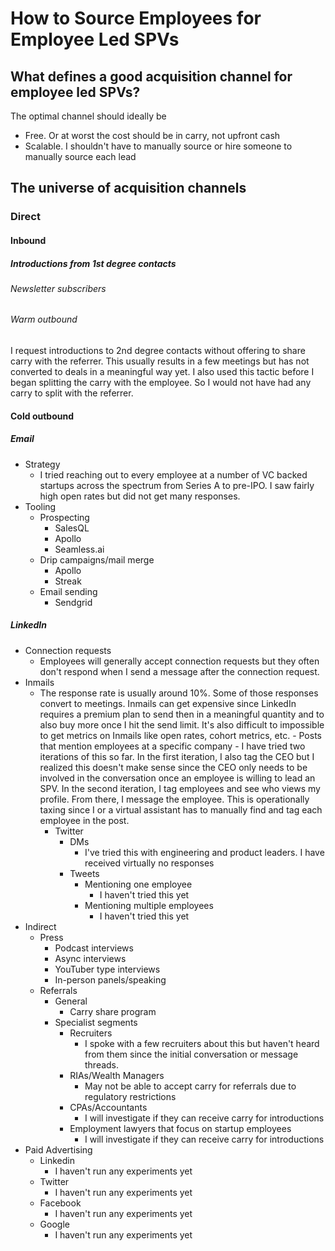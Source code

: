 # How to Source Employees for Employee Led SPVs

## What defines a good acquisition channel for employee led SPVs?

The optimal channel should ideally be

 -  Free. Or at worst the cost should be in carry, not upfront cash
 - Scalable. I shouldn't have to manually source or hire someone to manually source each lead
 
## The universe of acquisition channels
### Direct
#### Inbound
##### Introductions from 1st degree contacts
###### Newsletter subscribers
###### Warm outbound

I request introductions to 2nd degree contacts without offering to share carry with the referrer. This usually results in a few meetings but has not converted to deals in a meaningful way yet. I also used this tactic before I began splitting the carry with the employee. So I would not have had any carry to split with the referrer.

#### Cold outbound
##### Email
- Strategy
	- I tried reaching out to every employee at a number of VC backed startups across the spectrum from Series A to pre-IPO. I saw fairly high open rates but did not get many responses. 
 - Tooling
	 - Prospecting
		 - SalesQL
		 - Apollo
		 - Seamless.ai
	 - Drip campaigns/mail merge
		 - Apollo
		 - Streak
	 - Email sending
		 - Sendgrid
##### LinkedIn
 - Connection requests
	 - Employees will generally accept connection requests but they often don't respond when I send a message after the connection request.
 - Inmails
	 - The response rate is usually around 10%. Some of those responses convert to meetings. Inmails can get expensive since LinkedIn requires a premium plan to send then in a meaningful quantity and to also buy more once I hit the send limit. It's also difficult to impossible to get metrics on Inmails like open rates, cohort metrics, etc.
			 - Posts that mention employees at a specific company
				 - I have tried two iterations of this so far. In the first iteration, I also tag the CEO but I realized this doesn't make sense since the CEO only needs to be involved in the conversation once an employee is willing to lead an SPV. In the second iteration, I tag employees and see who views my profile. From there, I message the employee. This is operationally taxing since I or a virtual assistant has to manually find and tag each employee in the post.
		 - Twitter
			 - DMs
				 - I've tried this with engineering and product leaders. I have received virtually no responses
			 - Tweets
				 - Mentioning one employee
					 - I haven't tried this yet
				 - Mentioning multiple employees
					  - I haven't tried this yet
 - Indirect
	 - Press
		 - Podcast interviews
		 - Async interviews
		 - YouTuber type interviews
		 - In-person panels/speaking
	 - Referrals
		 - General
			 - Carry share program
		 - Specialist segments
			 - Recruiters
				 - I spoke with a few recruiters about this but haven't heard from them since the initial conversation or message threads.
			 - RIAs/Wealth Managers
				 - May not be able to accept carry for referrals due to regulatory restrictions
			 - CPAs/Accountants
				 - I will investigate if they can receive carry for introductions
			 - Employment lawyers that focus on startup employees
				 - I will investigate if they can receive carry for introductions
 - Paid Advertising
	 - Linkedin
		 - I haven't run any experiments yet
	 - Twitter
		 - I haven't run any experiments yet 
	 - Facebook
		 - I haven't run any experiments yet
	 - Google
		 - I haven't run any experiments yet
<!--stackedit_data:
eyJoaXN0b3J5IjpbLTExNDEzNjIyODIsMTgwNDA0Mzk0MCwtND
Q5Mzc0MiwtMTc2MDc2NzQ1LC02NDk2NDg1MjIsNzAwMzE2NzA1
XX0=
-->